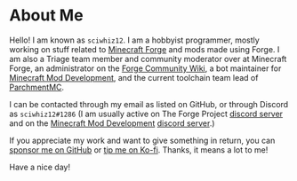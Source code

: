 About Me
======

Hello! I am known as `sciwhiz12`. I am a hobbyist programmer, mostly working on stuff related to [Minecraft Forge][forge] and mods made using Forge. I am also a Triage team member and community moderator over at Minecraft Forge, an administrator on the [Forge Community Wiki][fcw], a bot maintainer for [Minecraft Mod Development][mmd], and the current toolchain team lead of [ParchmentMC][parchment].

I can be contacted through my email as listed on GitHub, or through Discord as `sciwhiz12#1286` (I am usually active on The Forge Project [discord server][forge_discord] and on the [Minecraft Mod Development][mmd] [discord server][mmd_discord].)

If you appreciate my work and want to give something in return, you can [sponsor me on GitHub][gh-sponsors] or [tip me on Ko-fi][ko-fi]. Thanks, it means a lot to me!

Have a nice day!

[forge]: https://github.com/MinecraftForge/MinecraftForge
[fcw]: https://forge.gemwire.uk/index.php?title=User:SciWhiz12
[fcw_javadocs]: https://github.com/forgecommunitywiki/javadocs
[parchment]: https://parchmentmc.org/
[forge_discord]: https://discord.gg/UvedJ9m
[mmd]: https://mcmoddev.com/
[mmd_discord]: https://discord.mcmoddev.com/
[gh-sponsors]: https://github.com/sponsors/sciwhiz12
[ko-fi]: https://ko-fi.com/sciwhiz12
